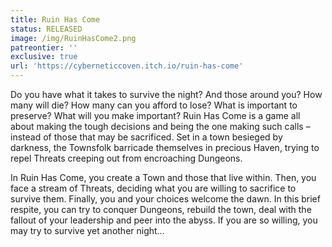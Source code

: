 ```yaml
---
title: Ruin Has Come
status: RELEASED
image: /img/RuinHasCome2.png
patreontier: ''
exclusive: true
url: 'https://cyberneticcoven.itch.io/ruin-has-come'
---
```


Do you have what it takes to survive the night? And those around you? How many will die? How many can you afford to lose? What is important to preserve? What will you make important? Ruin Has Come is a game all about making the tough decisions and being the one making such calls – instead of those that may be sacrificed. Set in a town besieged by darkness, the Townsfolk barricade themselves in precious Haven, trying to repel Threats creeping out from encroaching Dungeons. 

In Ruin Has Come, you create a Town and those that live within. Then, you face a stream of Threats, deciding what you are willing to sacrifice to survive them. Finally, you and your choices welcome the dawn. In this brief respite, you can try to conquer Dungeons, rebuild the town, deal with the fallout of your leadership and peer into the abyss. If you are so willing, you may try to survive yet another night… 
